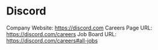 # Discord

Company Website: https://discord.com
Careers Page URL: https://discord.com/careers
Job Board URL: https://discord.com/careers#all-jobs